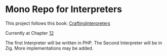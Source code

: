 # Mono Repo for Interpreters

This project follows this book: [CraftingInterpreters](https://craftinginterpreters.com/index.html)

Currently at Chapter [12](https://craftinginterpreters.com/classes.html)

The first Interpreter will be written in PHP. The Second Interpreter will be in Zig. More implementations may be added.

